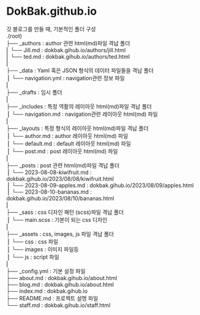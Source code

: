 # DokBak.github.io  
  
깃 블로그를 만들 때, 기본적인 폴더 구성  
.(root)  
├── _authors                    : author 관련 html(md)파일 격납 폴더  
⎜   └── Jill.md                 : dokbak.gihub.io/authors/jill.html  
⎜   └── ted.md                  : dokbak.gihub.io/authors/ted.html  
⎜  
├── _data                       : Yaml 혹은 JSON 형식의 데이터 파일들을 격납 폴더  
⎪   └── navigation.yml          : navigation관련 정보 파일  
⎜  
├── _drafts                     : 임시 폴더  
⎜  
├── _includes                    : 특정 역활의 레이아웃 html(md)파일 격납 폴더  
⎪   └── navigation.md           : navigation관련 레이아웃 html(md) 파일  
⎜  
├── _layouts                    : 특정 형식의 레이아웃 html(md)파일 격납 폴더  
⎪   └── author.md               : author 레이아웃 html(md) 파일  
⎪   └── default.md              : default 레이아웃 html(md) 파일  
⎪   └── post.md                 : post 레이아웃 html(md) 파일  
⎜  
├── _posts                      : post 관련 html(md)파일 격납 폴더  
⎪   └── 2023-08-08-kiwifruit.md :   dokbak.gihub.io/2023/08/08/kiwifruit.html  
⎪   └── 2023-08-09-apples.md    :   dokbak.gihub.io/2023/08/09/apples.html  
⎪   └── 2023-08-10-bananas.md   :   dokbak.gihub.io/2023/08/10/bananas.html  
⎜  
├── _sass                       : css 디자인 패턴 (scss)파일 격납 폴더  
⎪   └── main.scss               : 기본이 되는 css 디자인  
⎜  
├── _assets                     : css, images, js 파일 격납 폴더  
⎪   └── css                     : css 파일  
⎪   └── images                  : 이미지 파일등  
⎪   └── js                      : script 파일  
⎜  
├── _config.yml                 : 기본 설정 파일  
├── about.md                    : dokbak.gihub.io/about.html  
├── blog.md                     : dokbak.gihub.io/about.html  
├── index.md                    : dokbak.gihub.io  
├── README.md                   : 프로젝트 설명 파일  
└── staff.md                    : dokbak.gihub.io/staff.html  
